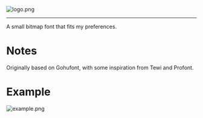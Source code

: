 ![logo.png](https://raw.githubusercontent.com/kori/metis-font/master/logo.png)

---

A small bitmap font that fits my preferences.

# Notes
Originally based on Gohufont, with some inspiration from Tewi and Profont.

# Example
![example.png](https://raw.githubusercontent.com/kori/metis-font/master/example.png)
